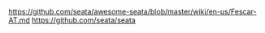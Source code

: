 






https://github.com/seata/awesome-seata/blob/master/wiki/en-us/Fescar-AT.md
https://github.com/seata/seata